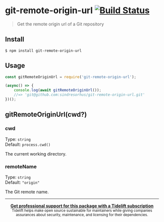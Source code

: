 # git-remote-origin-url [![Build Status](https://travis-ci.org/sindresorhus/git-remote-origin-url.svg?branch=master)](https://travis-ci.org/sindresorhus/git-remote-origin-url)

> Get the remote origin url of a Git repository


## Install

```
$ npm install git-remote-origin-url
```


## Usage

```js
const gitRemoteOriginUrl = require('git-remote-origin-url');

(async() => {
	console.log(await gitRemoteOriginUrl());
	//=> 'git@github.com:sindresorhus/git-remote-origin-url.git'
})();
```


## gitRemoteOriginUrl(cwd?)

### cwd

Type: `string`<br>
Default: `process.cwd()`

The current working directory.

### remoteName

Type: `string`<br />
Default: `"origin"`

The Git remote name.

---

<div align="center">
	<b>
		<a href="https://tidelift.com/subscription/pkg/npm-git-remote-origin-url?utm_source=npm-git-remote-origin-url&utm_medium=referral&utm_campaign=readme">Get professional support for this package with a Tidelift subscription</a>
	</b>
	<br>
	<sub>
		Tidelift helps make open source sustainable for maintainers while giving companies<br>assurances about security, maintenance, and licensing for their dependencies.
	</sub>
</div>
